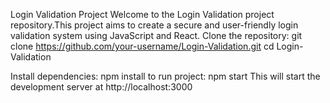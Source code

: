 Login Validation Project
Welcome to the Login Validation project repository.This project aims to create a secure and user-friendly login validation system using JavaScript and React.
Clone the repository:
git clone https://github.com/your-username/Login-Validation.git
cd Login-Validation

Install dependencies:
npm install
to run project:
npm start
This will start the development server at http://localhost:3000
